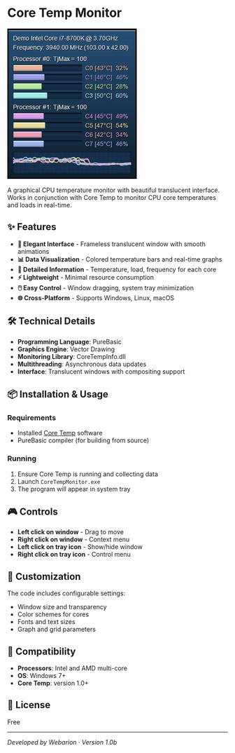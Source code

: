 # Core Temp Monitor

![Core Temp Monitor](res/screenshot.jpg)

A graphical CPU temperature monitor with beautiful translucent interface. Works in conjunction with Core Temp to monitor CPU core temperatures and loads in real-time.

## ✨ Features

- **🎨 Elegant Interface** - Frameless translucent window with smooth animations
- **📊 Data Visualization** - Colored temperature bars and real-time graphs
- **🔢 Detailed Information** - Temperature, load, frequency for each core
- **⚡ Lightweight** - Minimal resource consumption
- **🖱️ Easy Control** - Window dragging, system tray minimization
- **🌐 Cross-Platform** - Supports Windows, Linux, macOS

## 🛠 Technical Details

- **Programming Language**: PureBasic
- **Graphics Engine**: Vector Drawing
- **Monitoring Library**: CoreTempInfo.dll
- **Multithreading**: Asynchronous data updates
- **Interface**: Translucent windows with compositing support

## 📦 Installation & Usage

### Requirements
- Installed [Core Temp](https://www.alcpu.com/CoreTemp/) software
- PureBasic compiler (for building from source)

### Running
1. Ensure Core Temp is running and collecting data
2. Launch `CoreTempMonitor.exe`
3. The program will appear in system tray

## 🎮 Controls

- **Left click on window** - Drag to move
- **Right click on window** - Context menu
- **Left click on tray icon** - Show/hide window
- **Right click on tray icon** - Control menu

## 🎯 Customization

The code includes configurable settings:
- Window size and transparency
- Color schemes for cores
- Fonts and text sizes
- Graph and grid parameters

## 🤝 Compatibility

- **Processors**: Intel and AMD multi-core
- **OS**: Windows 7+
- **Core Temp**: version 1.0+

## 📄 License
Free

---

*Developed by Webarion · Version 1.0b*
